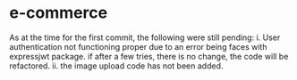 # e-commerce
As at the time for the first commit, the following were still pending: i. User authentication not functioning proper due to an error being faces with expressjwt package. if after a few tries, there is no change, the code will be refactored. ii. the image upload code has not been added. 
